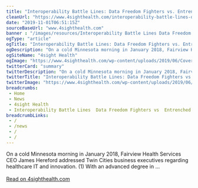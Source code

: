 ```yaml
--- 
title: "Interoperability Battle Lines: Data Freedom Fighters vs. Entrenched Data Blockers"
cleanUrl: "https://www.4sighthealth.com/interoperability-battle-lines-data-freedom-fighters-vs-entrenched-data-blockers/"
date: "2019-11-01T06:51:15Z"
sourceBaseUrl: "www.4sighthealth.com"
banner : "/images/resources/Interoperability Battle Lines Data Freedom Fighters vs Entrenched Data Blockers.png"
ogType: "article"
ogTitle: "Interoperability Battle Lines: Data Freedom Fighters vs. Entrenched Data Blockers - 4sight Health"
ogDescription: "On a cold Minnesota morning in January 2018, Fairview Health Services CEO James Hereford addressed Twin Cities business executives regarding healthcare IT and innovation. (1) With an advanced degree in ..."
ogSiteName: "4sight Health"
ogImage: "https://www.4sighthealth.com/wp-content/uploads/2019/06/Cover-1024x640.jpg"
twitterCard: "summary"
twitterDescription: "On a cold Minnesota morning in January 2018, Fairview Health Services CEO James Hereford addressed Twin Cities business executives regarding healthcare IT and innovation. (1) With an advanced degree in ..."
twitterTitle: "Interoperability Battle Lines: Data Freedom Fighters vs. Entrenched Data Blockers - 4sight Health"
twitterImage: "https://www.4sighthealth.com/wp-content/uploads/2019/06/Cover-1024x640.jpg"
breadcrumbs:
 - Home
 - News
 - 4sight Health
 - Interoperability Battle Lines  Data Freedom Fighters vs  Entrenched Data Blockers
breadcrumbLinks:
 - / 
 - /news
 - /
 - / 
---
```

On a cold Minnesota morning in January 2018, Fairview Health Services CEO James Hereford addressed Twin Cities business executives regarding healthcare IT and innovation. (1) With an advanced degree in ...<br><br><a target="_blank" href=https://www.4sighthealth.com/interoperability-battle-lines-data-freedom-fighters-vs-entrenched-data-blockers/>Read on 4sighthealth.com</a>
